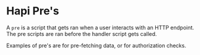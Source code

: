 # Hapi Pre's

A `pre` is a script that gets ran when a user interacts with an HTTP endpoint. The pre scripts are ran before the handler script gets called.

Examples of pre's are for pre-fetching data, or for authorization checks.
